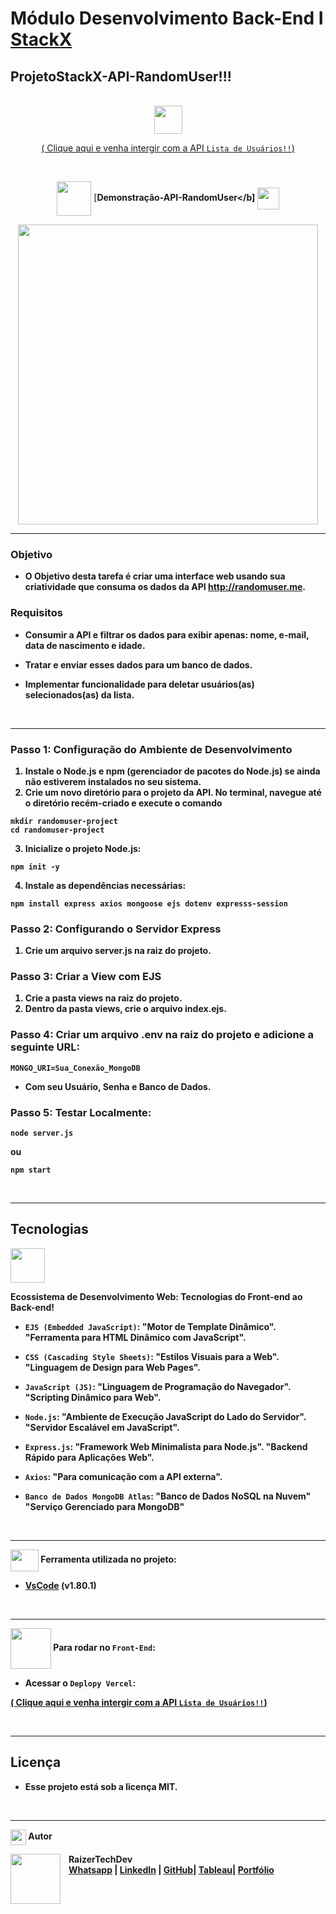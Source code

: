 # <b></b>Módulo Desenvolvimento Back-End I [StackX](https://www.stackx.com.br)</b>

## <b>ProjetoStackX-API-RandomUser!!!</b>

<br>

 <div align="center">
<img src="https://media.giphy.com/media/9TFBxN300KpCUI6sBD/giphy.gif" align="center" height="45" width="45"> 

[ ( Clique aqui e venha intergir com a API ```Lista de Usuários!!```) ](https://raizertechdev-ruser.vercel.app/)

<br>

<div align="center">
  
<img src= "https://media.giphy.com/media/3zSF3Gnr7cxMbi6WoP/giphy.gif" align="center" height="55" width="55"> [<b>Demonstração-API-RandomUser</b] <img src= "https://media.giphy.com/media/E5DzZsofmgxc9wjbhX/giphy.gif" align="center" height="35" width="35">

<img height="480em" src="./public/assets/images/api-random-user-.gif"  align="center"> 

***

<div align="left">

### <b>Objetivo</b>
- O Objetivo desta tarefa é criar uma interface web usando sua criatividade que consuma os dados da API http://randomuser.me.

### <b>Requisitos</b>
- Consumir a API e filtrar os dados para exibir apenas: nome, e-mail, data de nascimento e idade.

- Tratar e enviar esses dados para um banco de dados.

- Implementar funcionalidade para deletar usuários(as) selecionados(as) da lista. 

<br>

****

### Passo 1: Configuração do Ambiente de Desenvolvimento
1. Instale o Node.js e npm (gerenciador de pacotes do Node.js) se ainda não estiverem instalados no seu sistema.
2. Crie um novo diretório para o projeto da API.
   No terminal, navegue até o diretório recém-criado e execute o comando
```
mkdir randomuser-project
cd randomuser-project
```
3. Inicialize o projeto Node.js:
```
npm init -y
```

4. Instale as dependências necessárias:
```
npm install express axios mongoose ejs dotenv expresss-session
```

### Passo 2: Configurando o Servidor Express
1. Crie um arquivo server.js na raiz do projeto.

### Passo 3: Criar a View com EJS
1. Crie a pasta views na raiz do projeto.
2. Dentro da pasta views, crie o arquivo index.ejs.

### Passo 4: Criar um arquivo .env na raiz do projeto e adicione a seguinte URL:
```
MONGO_URI=Sua_Conexão_MongoDB
```
- Com seu Usuário, Senha e Banco de Dados.

### Passo 5: Testar Localmente:
```
node server.js

```
ou
```
npm start
```

<br>

***

## <b>Tecnologias</b>

<img src="https://media.giphy.com/media/iT138SodaACo9LImgi/giphy.gif" align="center" height="55" width="55">
<br>

Ecossistema de Desenvolvimento Web: Tecnologias do Front-end ao Back-end!

- ``EJS (Embedded JavaScript)``:
"Motor de Template Dinâmico".
"Ferramenta para HTML Dinâmico com JavaScript".

- ``CSS (Cascading Style Sheets)``:
"Estilos Visuais para a Web".
"Linguagem de Design para Web Pages".

- ``JavaScript (JS)``:
"Linguagem de Programação do Navegador".
"Scripting Dinâmico para Web".

- ``Node.js``:
"Ambiente de Execução JavaScript do Lado do Servidor".
"Servidor Escalável em JavaScript".

- ``Express.js``:
"Framework Web Minimalista para Node.js".
"Backend Rápido para Aplicações Web".

- ``Axios``: 
"Para comunicação com a API externa".

- ``Banco de Dados MongoDB Atlas``:
"Banco de Dados NoSQL na Nuvem"
"Serviço Gerenciado para MongoDB"

<br>

***

<img src="https://media.giphy.com/media/SS8CV2rQdlYNLtBCiF/giphy.gif" align="center" height="35" width="45">  Ferramenta utilizada no projeto:

- [VsCode](https://code.visualstudio.com/download) (v1.80.1)

<br>

***

<img src="https://media.giphy.com/media/u2pmTWUi0MXjyrMaVj/giphy.gif" align="center" height="65" width="65"> Para rodar no `Front-End`:
- Acessar o `Deplopy Vercel`:
  
[ ( Clique aqui e venha intergir com a API ```Lista de Usuários!!```) ](https://rafarz76dev-api-randomuser.vercel.app/)
    
<br>

***

## Licença

- Esse projeto está sob a licença MIT.

<br>

***

<img src="https://media.giphy.com/media/ImmvDZ2c9xPR8gDvHV/giphy.gif" align="center" height="25" width="25"> Autor

<p>
    <img align=left margin=10 width=80 src="https://avatars.githubusercontent.com/u/87991807?v=4"/>
    <p>&nbsp&nbsp&nbspRaizerTechDev<br>
    &nbsp&nbsp&nbsp<a href="https://api.whatsapp.com/send/?phone=47999327137">Whatsapp</a>&nbsp;|&nbsp;<a href="https://www.linkedin.com/in/rafael-raizer//">LinkedIn</a>&nbsp;|&nbsp;<a href="https://github.com/RaizerTechDev">GitHub</a>|&nbsp;<a href="https://public.tableau.com/app/profile/rafael.raizer">Tableau</a>|&nbsp;<a href="https://raizertechdev-portfolio.netlify.app/">Portfólio</a>&nbsp;</p>
</p>
